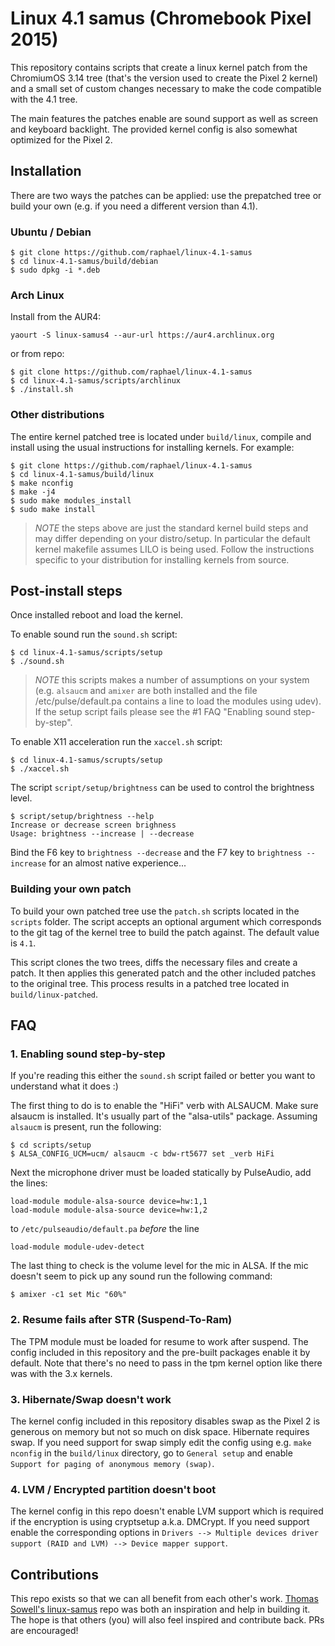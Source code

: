 # Linux 4.1 samus (Chromebook Pixel 2015)

This repository contains scripts that create a linux kernel patch from the
ChromiumOS 3.14 tree (that's the version used to create the Pixel 2 kernel)
and a small set of custom changes necessary to make the code compatible
with the 4.1 tree.

The main features the patches enable are sound support as well as screen and
keyboard backlight. The provided kernel config is also somewhat optimized
for the Pixel 2.

## Installation

There are two ways the patches can be applied: use the prepatched tree
or build your own (e.g. if you need a different version than 4.1).

### Ubuntu / Debian
```
$ git clone https://github.com/raphael/linux-4.1-samus
$ cd linux-4.1-samus/build/debian
$ sudo dpkg -i *.deb
```
### Arch Linux
Install from the AUR4:
```
yaourt -S linux-samus4 --aur-url https://aur4.archlinux.org
```
or from repo:
```
$ git clone https://github.com/raphael/linux-4.1-samus
$ cd linux-4.1-samus/scripts/archlinux
$ ./install.sh
```
### Other distributions
The entire kernel patched tree is located under `build/linux`, compile and install using the usual
instructions for installing kernels. For example:
```
$ git clone https://github.com/raphael/linux-4.1-samus
$ cd linux-4.1-samus/build/linux
$ make nconfig
$ make -j4
$ sudo make modules_install
$ sudo make install
```
> *NOTE* the steps above are just the standard kernel build steps and may
> differ depending on your distro/setup. In particular the default kernel makefile
> assumes LILO is being used. Follow the instructions specific to your
> distribution for installing kernels from source.

## Post-install steps

Once installed reboot and load the kernel.

To enable sound run the `sound.sh` script:
```
$ cd linux-4.1-samus/scripts/setup
$ ./sound.sh
```
> *NOTE* this scripts makes a number of assumptions on your system (e.g.
> `alsaucm` and `amixer` are both installed and the file
> /etc/pulse/default.pa contains a line to load the modules using udev).
If the setup script fails please see the #1 FAQ "Enabling sound step-by-step".

To enable X11 acceleration run the `xaccel.sh` script:
```
$ cd linux-4.1-samus/scrupts/setup
$ ./xaccel.sh
```

The script `script/setup/brightness` can be used to control the brightness level.
```
$ script/setup/brightness --help
Increase or decrease screen brighness
Usage: brightness --increase | --decrease
```
Bind the F6 key to `brightness --decrease` and the F7 key to `brightness --increase` for
an almost native experience...

### Building your own patch

To build your own patched tree use the `patch.sh` scripts located in the
`scripts` folder. The script accepts an optional argument which corresponds 
to the git tag of the kernel tree to build the patch against. The default
value is `4.1`.

This script clones the two trees, diffs the necessary files and create a
patch. It then applies this generated patch and the other included patches
to the original tree. This process results in a patched tree located in
`build/linux-patched`.

## FAQ

### 1. Enabling sound step-by-step

If you're reading this either the `sound.sh` script failed or better you want to
understand what it does :)

The first thing to do is to enable the "HiFi" verb with ALSAUCM. Make sure
alsaucm is installed. It's usually part of the "alsa-utils" package. Assuming
`alsaucm` is present, run the following:
```
$ cd scripts/setup
$ ALSA_CONFIG_UCM=ucm/ alsaucm -c bdw-rt5677 set _verb HiFi
```
Next the microphone driver must be loaded statically by PulseAudio, add the
lines:
```
load-module module-alsa-source device=hw:1,1
load-module module-alsa-source device=hw:1,2
```
to `/etc/pulseaudio/default.pa` *before* the line
```
load-module module-udev-detect
```
The last thing to check is the volume level for the mic in ALSA. If the mic
doesn't seem to pick up any sound run the following command:
```
$ amixer -c1 set Mic "60%"
```

### 2. Resume fails after STR (Suspend-To-Ram)

The TPM module must be loaded for resume to work after suspend. The config
included in this repository and the pre-built packages enable it by default.
Note that there's no need to pass in the tpm kernel option like there was
with the 3.x kernels.

### 3. Hibernate/Swap doesn't work

The kernel config included in this repository disables swap as the Pixel 2
is generous on memory but not so much on disk space. Hibernate requires
swap. If you need support for swap simply edit the config using e.g.
`make nconfig` in the `build/linux` directory, go to `General setup` and
enable `Support for paging of anonymous memory (swap)`.

### 4. LVM / Encrypted partition doesn't boot

The kernel config in this repo doesn't enable LVM support which is required
if the encryption is using cryptsetup a.k.a. DMCrypt.
If you need support enable the corresponding options in `Drivers -->
Multiple devices driver support (RAID and LVM) --> Device mapper support`.

## Contributions

This repo exists so that we can all benefit from each other's work.
[Thomas Sowell's linux-samus](https://github.com/tsowell/linux-samus) repo
was both an inspiration and help in building it. The hope is that others
(you) will also feel inspired and contribute back. PRs are encouraged!


